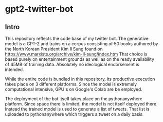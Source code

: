 # gpt2-twitter-bot

## Intro

This repository reflects the code base of my twitter bot. 
The generative model is a GPT-2 and trains on a corpus consisting of 50 books
authored by the North Korean President Kim Il Sung found on https://www.marxists.org/archive/kim-il-sung/index.htm
That choice is based purely on entertainment grounds as well as on the ready availability 
of 45MB of training data. Absolutely no ideological endorsement is intended. 

While the entire code is bundled in this repository, its productive execution takes place 
on 3 different platforms. Since the model is extremely computational intensive, GPU's on Google's Colab
are be employed.

The deployment of the bot itself takes place on the pythonanywhere platform. Since space there is limited, the model is 
not itself deployed there. Instead the trained model is used to
generate a list of tweets. That list is uploaded to pythonanywhere which triggers a tweet on a daily basis.


